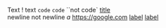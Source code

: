 Text \! text `code` ``code`` ``not code` [title](label)  
newline
not newline
*a* <https://google.com>
[label](https://google.com)
[label](https://google.com 'url')